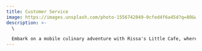 ```yaml
---
title: Customer Service
image: https://images.unsplash.com/photo-1556742049-0cfed4f6a45d?q=80&w=1470&auto=format&fit=crop&ixlib=rb-4.0.3&ixid=M3wxMjA3fDB8MHxwaG90by1wYWdlfHx8fGVufDB8fHx8fA%3D%3D
description: >-
  \

  Embark on a mobile culinary adventure with Rissa's Little Cafe, where our food truck transforms ordinary moments into extraordinary experiences. Nestled in the heart of flavor innovation, our mobile kitchen wheels joy and delectable indulgence to your doorstep. Picture the sizzle and aroma as we craft gourmet delights right before your eyes, ensuring each bite is a celebration of freshness and quality.
---
```

